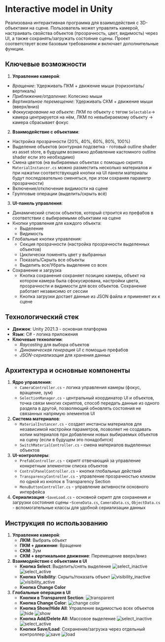 # Interactive model in Unity

Реализована интерактивная программа для взаимодействия с 3D-объектами на сцене. Пользователь может управлять камерой, настраивать свойства объектов (прозрачность, цвет, видимость) через UI, а также сохранять/загружать состояние сцены. Проект соответствует всем базовым требованиям и включает дополнительные функции.

## Ключевые возможности

1. **Управление камерой**:
- *Вращение*: Удерживать ПКМ + движение мыши (горизонталь/вертикаль)
- *Приближение/отдаление*: Колесико мыши
- *Вертикальное перемещение*: Удерживать СКМ + движение мыши (вверх/вниз)
- *Фоккусирование на объекте*: ЛКМ по объекту с тегом `Selectable`-> камера центрируется на нём, ЛКМ по невыбираемому объекту -> камера сбрасывает фокус
2. **Взаимодействие с объектами**:
- Настройка прозрачности (20%, 40%, 60%, 80%, 100%)
- Выделение объектов (контурная подсветка - готовый outline shader из asset store, в будущем возможно добавление кастомного outline shader если это необходимо)
- Смена цветов (на выбираемых объектах с помощью скрипта `MaterialInstancer.cs` можно разместить несколько материалов и при нажатии соответствующей кнопки на UI панели материалы будут последовательно сменяться, при этом сохраняя параметр прозрачности)
- Включение/отключение видимости на сцене
- Групповые операции (выделить/скрыть всё)
3. **UI-панель управления**:
- Динамический список объектов, который строится из префабов в соответствии с выбираемыми объектами на сцене
- Кнопки управления для каждого объекта:
    - Выделение
    - Видимость
- Глобальные кнопки управления:
    - Секция прозрачности (настройка прозрачности выделенных объектов)
    - Циклически поменять цвет у выбранных
    - Показать/Скрыть все объекты
    - Выделить все/Убрать выделение со всех
- Сохранение и загрузка
    - Кнопка сохранения сохраняет позицию камеры, объект на котором камера была сфокусирована, настройки цвета, прозрачности и видимости для всех объектов. Сохранение работает независимо от сессии
    - Кнопка загрузки достает данные из JSON файла и применяет их к сцене

## Технологический стек

- **Движок**: Unity 2021.3 - основная платформа
- **Язык**: C# - логика приложения
- **Ключевые технологии**:
    - *Raycasting* для выбора объектов
    - *Динамическая генерация UI* с помощью префабов
    - *JSON-сериализация* для хранения данных

## Архитектура и основные компоненты

1. **Ядро управления**:
    - `CameraController.cs` - логика управления камеры (фокус, вращение, зум)
    - `SelectionManager.cs` - центральный координатор UI  и объектов, точка связи многих скриптов, способ передать данные из одного раздела в другой, позволяющий обновлять состояния не связанных напрямую элементов UI
2. **Система материалов**:
    - `MaterialInstancer.cs` - создает инстансы материалов для независимой настройки параметров, позволяет не создавать копии материалов при добавлении новых выбираемых объектов на сцену (если в будущем это понадобится)
    - `SwitchMaterialController.cs` - смена материалов выделенных объектов
3. **UI-контроллеры**:
    - `PrefabController.cs` - скрипт отвечающий за управление конкретным элементом списка объектов
    - `ControlPanelController.cs` - кнопки глобальных действий
    - `TransparencyController.cs` - управление прозрачностью кликом по одной из кнопок в Transparency Section
    - `MenuButtonController.cs` - управление активности основного интерфейса
4. **Сериализация**
    -`SaveLoad.cs` - основной скрипт для сохранения и загрузки состояния сцены
    -`SceneData.cs`, `CameraData.cs`, `ObjectData.cs` - вспомогательные классы для удобной сериализации данных


## Инструкция по использованию

1. **Управление камерой**:
    - **ЛКМ**: Выбрать объект
    - **ПКМ + движение**: Вращение
    - **СКМ**: Зум
    - **СКМ + вертикальное движение**: Перемещение вверх/вниз
2. **Взаимодействие с объектами в UI**
    - **Кнопка Select**: Выделить/снять выделение ![select_inactive](Assets/Sprites/checkbox_inactive.png)  ![select_active](Assets/Sprites/checkbox_active.png)
    - **Кнопка Visibility**: Скрыть/показать объект ![visibility_inactive](Assets/Sprites/eye_inactive.png)  ![visibility_active](Assets/Sprites/Eye.png)
    - **Кнопка Change Color**
3. **Глобальные операции в UI**
    - **Кнопки в Transparent Section**: ![transparent](Assets/Sprites/transparent_40.png)
    - **Кнопка Change Color**: ![change color](Assets/Sprites/ChangeColor.png)
    - **Кнопка Show/Hide All**: Управление видимостью всех объектов ![hide](Assets/Sprites/eye_for_list_inactive.png) ![show](Assets/Sprites/eye_for_list_active.png)
    - **Кнопка Add/Delete All**: Массовое выделение ![select_inactive](Assets/Sprites/checkbox_inactive.png)  ![select_active](Assets/Sprites/checkbox_active.png)
    - **Кнопки Save/Load**: Сохранение/загрузка через отдельный контроллер ![save](Assets/Sprites/saveIcon.png) ![load](Assets/Sprites/loadIcon.png)